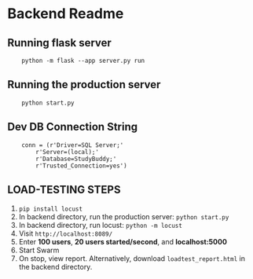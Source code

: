 # Backend Readme

## Running flask server

        python -m flask --app server.py run

## Running the production server

        python start.py
        
## Dev DB Connection String
        conn = (r'Driver=SQL Server;'
            r'Server=(local);'
            r'Database=StudyBuddy;'
            r'Trusted_Connection=yes')
            
## LOAD-TESTING STEPS
1. `pip install locust`
2. In backend directory, run the production server: `python start.py`
3. In backend directory, run locust: `python -m locust`
4. Visit `http://localhost:8089/`
5. Enter **100 users**, **20 users started/second**, and **localhost:5000**
6. Start Swarm
7. On stop, view report. Alternatively, download `loadtest_report.html` in the backend directory.


 
